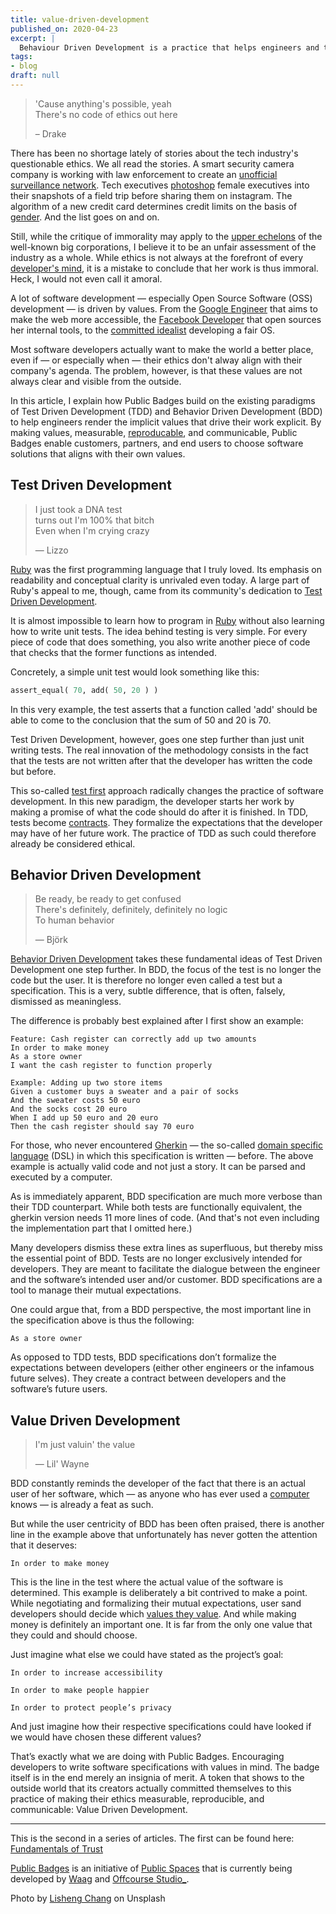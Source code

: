 ```yaml
---
title: value-driven-development
published_on: 2020-04-23
excerpt: |
  Behaviour Driven Development is a practice that helps engineers and their users to align their expectations. In this post, I explain how Public Badges build on this practice by rendering the implicit values behind these expectations explicit.
tags:
- blog
draft: null
---
```



 > 
 > 'Cause anything's possible, yeah  
 > There's no code of ethics out here
 > 
 > – Drake

There has been no shortage lately of stories about the tech industry's
questionable ethics. We all read the stories. A smart security camera company is
working with law enforcement to create an [unofficial surveillance
network](https://www.vox.com/2019/9/5/20849846/amazon-ring-explainer-video-doorbell-hacks). Tech executives [photoshop](https://www.buzzfeednews.com/article/ryanmac/tech-titans-women-fake-photoshop-cucinelli-gq)
female executives into their snapshots of a field trip before sharing them on
instagram. The algorithm of a new credit card determines credit limits on the
basis of [gender](https://www.nytimes.com/2019/11/10/business/Apple-credit-card-investigation.html). And the list goes on and on.

Still, while the critique of immorality may apply to the [upper
echelons](https://www.youtube.com/watch?v=X4MSlFq8bNI) of the well-known big
corporations, I believe it to be an unfair assessment of the industry as a
whole. While ethics is not always at the forefront of every [developer's
mind](https://www.quora.com/Why-are-some-programmers-obsessed-with-cats), it is
a mistake to conclude that her work is thus immoral. Heck, I would not even call
it amoral. 

A lot of software development — especially Open Source Software (OSS)
development — is driven by values. From the [Google
Engineer](https://twitter.com/sundress?lang=en) that aims to make the web more
accessible, the [Facebook Developer](https://twitter.com/sebmck) that open
sources her internal tools, to the [committed
idealist](https://twitter.com/start_loving_it?lang=en) developing a fair OS. 

Most software developers actually want to make the world a better place, even if
— or especially when — their ethics don't alway align with their
company's agenda. The problem, however, is that these values are not always clear and visible from the outside.

In this article, I explain how Public Badges build on the existing paradigms of
Test Driven Development (TDD) and Behavior Driven Development (BDD) to help
engineers render the implicit values that drive their work explicit. By making
values, measurable, [reproducable](https://www.youtube.com/watch?v=xVwoN2aLvL0),
and communicable, Public Badges enable customers, partners, and end users to
choose software solutions that aligns with their own values. 

## Test Driven Development

 > 
 > I just took a DNA test  
 > turns out I'm 100% that bitch  
 > Even when I'm crying crazy
 > 
 > — Lizzo

[Ruby](https://en.wikipedia.org/wiki/Yukihiro_Matsumoto) was the first
programming language that I truly loved. Its emphasis on readability and
conceptual clarity is unrivaled even today. A large part of Ruby's appeal to me,
though, came from its community's dedication to [Test Driven
Development](https://www.freecodecamp.org/news/test-driven-development-what-it-is-and-what-it-is-not-41fa6bca02a2/).

It is almost impossible to learn how to program in
[Ruby](https://genius.com/Kenny-rogers-and-the-first-edition-ruby-dont-take-your-love-to-town-lyrics)
without also learning how to write unit tests. The idea behind testing is very
simple. For every piece of code that does something, you also write another
piece of code that checks that the former functions as intended.

Concretely, a simple unit test would look something like this:

````ruby
assert_equal( 70, add( 50, 20 ) )
````

In this very example, the test asserts that a function called 'add' should be
able to come to the conclusion that the sum of 50 and 20 is 70.

Test Driven Development, however, goes one step further than just unit writing
tests. The real innovation of the methodology consists in the fact that the
tests are not written after that the developer has written the code but before.

This so-called [test
first](https://medium.com/@fagnerbrack/code-review-and-test-driven-development-4c19b69b5761)
approach radically changes the practice of software development. In this new
paradigm, the developer starts her work by making a promise of what the code
should do after it is finished. In TDD, tests become
[contracts](https://www.lawtechnologytoday.org/2020/03/how-smart-contracts-are-changing-legal-contracts/).
They formalize the expectations that the developer may have of her future work.
The practice of TDD as such could therefore already be considered ethical.

## Behavior Driven Development

 > 
 > Be ready, be ready to get confused  
 > There's definitely, definitely, definitely no logic  
 > To human behavior
 > 
 > — Björk

[Behavior Driven Development](https://inviqa.com/blog/bdd-guide) takes these
fundamental ideas of Test Driven Development one step further. In BDD, the focus
of the test is no longer the code but the user. It is therefore no longer even
called a test but a specification.  This is a very, subtle difference, that is
often, falsely, dismissed as meaningless.

The difference is probably best explained after I first show an example:

````gherkin
Feature: Cash register can correctly add up two amounts     
In order to make money 
As a store owner      
I want the cash register to function properly      

Example: Adding up two store items
Given a customer buys a sweater and a pair of socks    
And the sweater costs 50 euro
And the socks cost 20 euro   
When I add up 50 euro and 20 euro  
Then the cash register should say 70 euro
````

For those, who never encountered
[Gherkin](https://food.ndtv.com/food-drinks/what-is-a-gherkin-is-it-different-from-a-pickled-cucumber-1620893)
— the so-called [domain specific
language](https://martinfowler.com/books/dsl.html) (DSL) in which this
specification is written — before. The above example is actually valid
code and not just a story. It can be parsed and executed by a computer. 

As is immediately apparent, BDD specification are much more verbose than
their TDD counterpart. While both tests are functionally equivalent, the gherkin
version needs 11 more lines of code. (And that's not even including the
implementation part that I omitted here.)

Many developers dismiss these extra lines as superfluous, but thereby miss the
essential point of BDD. Tests are no longer exclusively intended for developers.
They are meant to facilitate the dialogue between the engineer and the
software’s intended user and/or customer. BDD specifications are a tool to manage
their mutual expectations.

One could argue that, from a BDD perspective, the most important line in the
specification above is thus the following:

````gherkin
As a store owner
````

As opposed to TDD tests, BDD specifications don’t formalize the expectations
between developers (either other engineers or the infamous future selves). They
create a contract between developers and the software’s future users. 

## Value Driven Development

 > 
 > I'm just valuin' the value
 > 
 > — Lil' Wayne

BDD constantly reminds the developer of the fact that there is an actual user of
her software, which — as anyone who has ever used a [computer](https://uxplanet.org/bad-ux-roundup-12-its-called-human-computer-interaction-for-a-reason-fe62cd96a192) knows — is already a feat as such.

But while the user centricity of BDD has been often praised, there is another
line in the example above that unfortunately has never gotten the attention that
it deserves:

````gherkin
In order to make money   
````

This is the line in the test where the actual value of the software is
determined. This example is deliberately a bit contrived to make a point. While
negotiating and formalizing their mutual expectations, user sand developers
should decide which [values they
value](https://thinkers50.com/blog/value-of-values/).  And while making money is
definitely an important one. It is far from the only one value that they could
and should choose. 

Just imagine what else we could have stated as the project’s goal:

````gherkin
In order to increase accessibility  
````

````gherkin
In order to make people happier    
````

````gherkin
In order to protect people’s privacy     
````

And just imagine how their respective specifications could have looked if
we would have chosen these different values? 

That’s exactly what we are doing with Public Badges. Encouraging developers to
write software specifications with values in mind. The badge itself is in the
end merely an insignia of merit. A token that shows to the outside world that
its creators actually committed themselves to this practice of making their
ethics measurable, reproducible, and communicable: Value Driven Development.

---

This is the second in a series of articles. The first can be found here:
[Fundamentals of Trust](Fundamentals%20of%20Trust.md)

[Public Badges](https://github.com/OffCourse/public-badges) is an initiative of
[Public Spaces](https://publicspaces.net) that is currently being developed by
[Waag](https://waag.org) and [Offcourse Studio\_](https://offcourse-studio.com).

Photo by [Lisheng Chang](https://unsplash.com/@changlisheng?utm_source=unsplash&utm_medium=referral&utm_content=creditCopyText) on Unsplash
